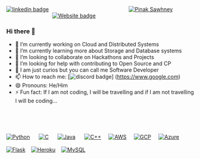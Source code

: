 [![linkedin badge](https://img.shields.io/badge/LinkedIn-0077B5?style=for-the-badge&logo=linkedin&logoColor=white)](https://www.linkedin.com/in/pinaksawhney/)       &nbsp; &nbsp; &nbsp; &nbsp; &nbsp; &nbsp; &nbsp; &nbsp; &nbsp; &nbsp; &nbsp; &nbsp; &nbsp; &nbsp; &nbsp; &nbsp; &nbsp; &nbsp; &nbsp; &nbsp; &nbsp; &nbsp; &nbsp; &nbsp; &nbsp;&nbsp; &nbsp;&nbsp;[![Pinak Sawhney](https://img.shields.io/endpoint?label=Pinak%20Sawhney&logo=devpost&style=for-the-badge&url=https%3A%2F%2Fshields.redsparr0w.com%2F2473%2Fmonday)](https://devpost.com/psawhney)
&nbsp; &nbsp; &nbsp; &nbsp; &nbsp; &nbsp; &nbsp; &nbsp; &nbsp; &nbsp; &nbsp; &nbsp; &nbsp; &nbsp; &nbsp; &nbsp; &nbsp;&nbsp; &nbsp;&nbsp; &nbsp;&nbsp; &nbsp;&nbsp; &nbsp;[![Website badge](https://img.shields.io/website?style=for-the-badge&url=https%3A%2F%2Fpinaksawhney.github.io%2F)](http://pinaksawhney.github.io/)

### Hi there 👋

- 🔭 I’m currently working on Cloud and Distributed Systems
- 🌱 I’m currently learning more about Storage and Database systems
- 👯 I’m looking to collaborate on Hackathons and Projects
- 🤔 I’m looking for help with contributing to Open Source and CP
- 💬 I am just curios but you can call me Software Developer
- 📫 How to reach me:  [![discord badge](https://img.shields.io/discord/802033003298684958?logo=discord)] (https://www.google.com)
- 😄 Pronouns: He/Him
- ⚡ Fun fact: If I am not coding, I will be travelling and if I am not travelling I will be coding...
<br/>
<br/>
<br/>

[![Python](https://img.shields.io/badge/Python-3776AB?style=for-the-badge&logo=python&logoColor=white)]() &nbsp; &nbsp;&nbsp; 
[![C](https://img.shields.io/badge/C-00599C?style=for-the-badge&logo=c&logoColor=white)]() &nbsp; &nbsp;&nbsp; 
[![Java](https://img.shields.io/badge/Java-ED8B00?style=for-the-badge&logo=java&logoColor=white)]() &nbsp; &nbsp;&nbsp; 
[![C++](https://img.shields.io/badge/C%2B%2B-00599C?style=for-the-badge&logo=c%2B%2B&logoColor=white)]()&nbsp; &nbsp;&nbsp; 
[![AWS](https://img.shields.io/badge/Amazon_AWS-232F3E?style=for-the-badge&logo=amazon-aws&logoColor=white)]()&nbsp; &nbsp;&nbsp; 
[![GCP](https://img.shields.io/badge/Google_Cloud-4285F4?style=for-the-badge&logo=google-cloud&logoColor=white)]()&nbsp; &nbsp;&nbsp; 
[![Azure](https://img.shields.io/badge/Microsoft_Azure-0089D6?style=for-the-badge&logo=microsoft-azure&logoColor=white)]()
<br/>
<br/>
[![Flask](https://img.shields.io/badge/Flask-000000?style=for-the-badge&logo=flask&logoColor=white)]() &nbsp;&nbsp; 
[![Heroku](https://img.shields.io/badge/Heroku-430098?style=for-the-badge&logo=heroku&logoColor=white)]() &nbsp;&nbsp;
[![MySQL](https://img.shields.io/badge/MySQL-00000F?style=for-the-badge&logo=mysql&logoColor=white)]()
